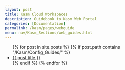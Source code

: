 ```yaml
---
layout: post
title: Kasm Cloud Workspaces
description: Guidebook to Kasm Web Portal
categories: [Documentation]
permalink: /kasm/pages/webguide
menu: nav/Kasm_Sections/web_guides.html
---
```


<ul>
{% for post in site.posts %}
  {% if post.path contains "/Kasm/Config_Guides/" %}
    <li>
      <a href="{{ site.baseurl }}{{ post.permalink | default: post.url }}">{{ post.title }}</a>
    </li>
  {% endif %}
{% endfor %}
</ul>